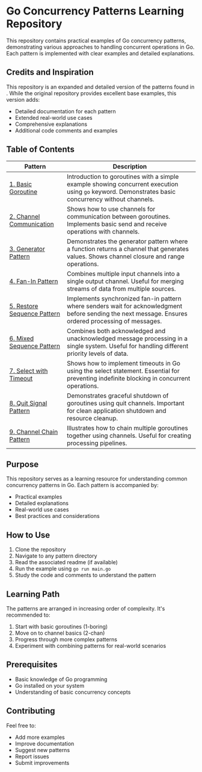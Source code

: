 # Go Concurrency Patterns Learning Repository

This repository contains practical examples of Go concurrency patterns, demonstrating various approaches to handling concurrent operations in Go. Each pattern is implemented with clear examples and detailed explanations.

## Credits and Inspiration

This repository is an expanded and detailed version of the patterns found in <mcurl name="lotusirous/go-concurrency-patterns" url="https://github.com/lotusirous/go-concurrency-patterns.git"></mcurl>. While the original repository provides excellent base examples, this version adds:
- Detailed documentation for each pattern
- Extended real-world use cases
- Comprehensive explanations
- Additional code comments and examples

## Table of Contents

| Pattern | Description |
|---------|-------------|
| [1. Basic Goroutine](1-boring/main.go) | Introduction to goroutines with a simple example showing concurrent execution using `go` keyword. Demonstrates basic concurrency without channels. |
| [2. Channel Communication](2-chan/main.go) | Shows how to use channels for communication between goroutines. Implements basic send and receive operations with channels. |
| [3. Generator Pattern](3-generator/main.go) | Demonstrates the generator pattern where a function returns a channel that generates values. Shows channel closure and range operations. |
| [4. Fan-In Pattern](4-fanin/readme.md) | Combines multiple input channels into a single output channel. Useful for merging streams of data from multiple sources. |
| [5. Restore Sequence Pattern](5-restore-sequence/readme.md) | Implements synchronized fan-in pattern where senders wait for acknowledgment before sending the next message. Ensures ordered processing of messages. |
| [6. Mixed Sequence Pattern](6-mixed-sequence/readme.md) | Combines both acknowledged and unacknowledged message processing in a single system. Useful for handling different priority levels of data. |
| [7. Select with Timeout](7-select-timeout/readme.md) | Shows how to implement timeouts in Go using the select statement. Essential for preventing indefinite blocking in concurrent operations. |
| [8. Quit Signal Pattern](8-quit-signal/readme.md) | Demonstrates graceful shutdown of goroutines using quit channels. Important for clean application shutdown and resource cleanup. |
| [9. Channel Chain Pattern](9-channel-chain/readme.md) | Illustrates how to chain multiple goroutines together using channels. Useful for creating processing pipelines. |

## Purpose

This repository serves as a learning resource for understanding common concurrency patterns in Go. Each pattern is accompanied by:
- Practical examples
- Detailed explanations
- Real-world use cases
- Best practices and considerations

## How to Use

1. Clone the repository
2. Navigate to any pattern directory
3. Read the associated readme (if available)
4. Run the example using `go run main.go`
5. Study the code and comments to understand the pattern

## Learning Path

The patterns are arranged in increasing order of complexity. It's recommended to:
1. Start with basic goroutines (1-boring)
2. Move on to channel basics (2-chan)
3. Progress through more complex patterns
4. Experiment with combining patterns for real-world scenarios

## Prerequisites

- Basic knowledge of Go programming
- Go installed on your system
- Understanding of basic concurrency concepts

## Contributing

Feel free to:
- Add more examples
- Improve documentation
- Suggest new patterns
- Report issues
- Submit improvements